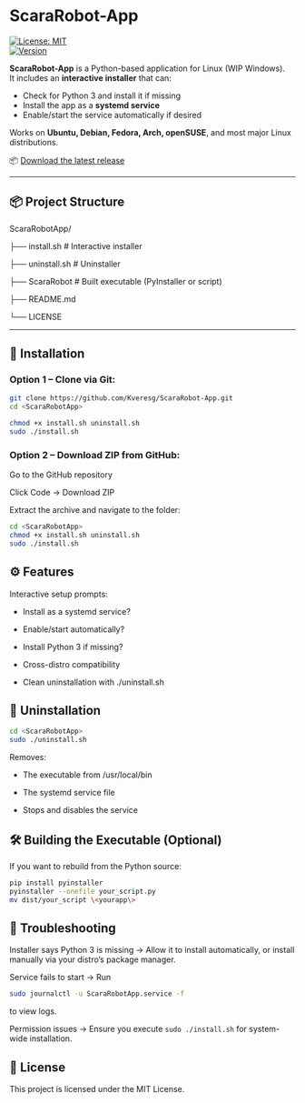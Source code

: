 # ScaraRobot-App

[![License: MIT](https://img.shields.io/badge/License-MIT-green.svg)](LICENSE)  
[![Version](https://img.shields.io/badge/version-1.0-blue)](https://github.com/<yourusername>/<yourapp>)

**ScaraRobot-App** is a Python-based application for Linux (WIP Windows).  
It includes an **interactive installer** that can:

- Check for Python 3 and install it if missing  
- Install the app as a **systemd service**  
- Enable/start the service automatically if desired  

Works on **Ubuntu, Debian, Fedora, Arch, openSUSE**, and most major Linux distributions.

📦 [Download the latest release](https://github.com/Kveresg/ScaraRobot-App/releases/latest)

---

## 📦 Project Structure

ScaraRobotApp/

├── install.sh # Interactive installer

├── uninstall.sh # Uninstaller

├── ScaraRobot # Built executable (PyInstaller or script)

├── README.md

└── LICENSE

---

## 🚀 Installation

### Option 1 – Clone via Git:

```bash
git clone https://github.com/Kveresg/ScaraRobot-App.git
cd <ScaraRobotApp>

chmod +x install.sh uninstall.sh
sudo ./install.sh
```
### Option 2 – Download ZIP from GitHub:
Go to the GitHub repository

Click Code → Download ZIP

Extract the archive and navigate to the folder:

```bash
cd <ScaraRobotApp>
chmod +x install.sh uninstall.sh
sudo ./install.sh
```

## ⚙️ Features
Interactive setup prompts:

- Install as a systemd service?

- Enable/start automatically?

- Install Python 3 if missing?

- Cross-distro compatibility

- Clean uninstallation with ./uninstall.sh

## 🧹 Uninstallation
```bash
cd <ScaraRobotApp>
sudo ./uninstall.sh
```
Removes:

- The executable from /usr/local/bin

- The systemd service file

- Stops and disables the service

## 🛠 Building the Executable (Optional)
If you want to rebuild from the Python source:

```bash
pip install pyinstaller
pyinstaller --onefile your_script.py
mv dist/your_script \<yourapp\>
```

## 🧩 Troubleshooting
Installer says Python 3 is missing
→ Allow it to install automatically, or install manually via your distro’s package manager.

Service fails to start
→ Run 
```bash
sudo journalctl -u ScaraRobotApp.service -f
```
to view logs.

Permission issues
→ Ensure you execute ``sudo ./install.sh`` for system-wide installation.

## 📄 License
This project is licensed under the MIT License.